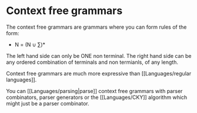 # Context free grammars
The context free grammars are grammars where you can form rules of the form:

- N = (N $\cup$ $\sum$)*

The left hand side can only be ONE non terminal. The right hand side can be any ordered combination of terminals and non termianls, of any length. 

Context free grammars are much more expressive than [[Languages/regular languages]].

You can [[Languages/parsing|parse]] context free grammars with parser combinators, parser generators or the [[Languages/CKY]] algorithm which might just be a parser combinator.  